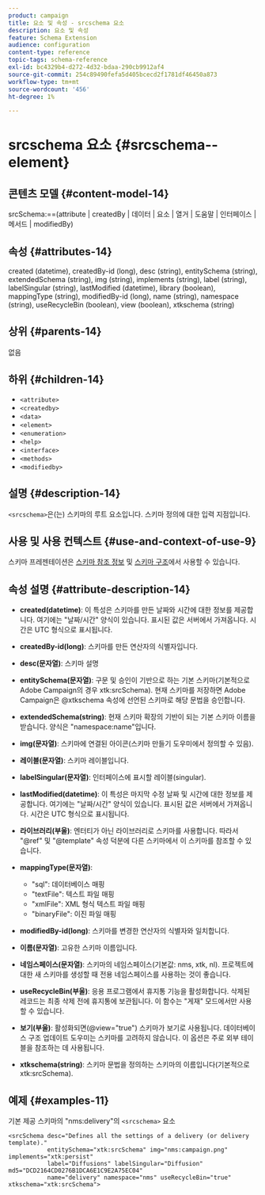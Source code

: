 ```yaml
---
product: campaign
title: 요소 및 속성 - srcschema 요소
description: 요소 및 속성
feature: Schema Extension
audience: configuration
content-type: reference
topic-tags: schema-reference
exl-id: bc4329b4-d272-4d32-bdaa-290cb9912af4
source-git-commit: 254c89490fefa5d405bcecd2f1781df46450a873
workflow-type: tm+mt
source-wordcount: '456'
ht-degree: 1%

---
```


# srcschema 요소 {#srcschema--element}


## 콘텐츠 모델 {#content-model-14}

srcSchema:==(attribute | createdBy | 데이터 | 요소 | 열거 | 도움말 | 인터페이스 | 메서드 | modifiedBy)

## 속성 {#attributes-14}

created (datetime), createdBy-id (long), desc (string), entitySchema (string), extendedSchema (string), img (string), implements (string), label (string), labelSingular (string), lastModified (datetime), library (boolean), mappingType (string), modifiedBy-id (long), name (string), namespace (string), useRecycleBin (boolean), view (boolean), xtkschema (string)

## 상위 {#parents-14}

없음

## 하위 {#children-14}

* `<attribute>`
* `<createdby>`
* `<data>`
* `<element>`
* `<enumeration>`
* `<help>`
* `<interface>`
* `<methods>`
* `<modifiedby>`

## 설명 {#description-14}

`<srcschema>`은(는) 스키마의 루트 요소입니다. 스키마 정의에 대한 입력 지점입니다.

## 사용 및 사용 컨텍스트 {#use-and-context-of-use-9}

스키마 프레젠테이션은 [스키마 참조 정보](../../../configuration/using/about-schema-reference.md) 및 [스키마 구조](../../../configuration/using/schema-structure.md)에서 사용할 수 있습니다.

## 속성 설명 {#attribute-description-14}

* **created(datetime)**: 이 특성은 스키마를 만든 날짜와 시간에 대한 정보를 제공합니다. 여기에는 &quot;날짜/시간&quot; 양식이 있습니다. 표시된 값은 서버에서 가져옵니다. 시간은 UTC 형식으로 표시됩니다.
* **createdBy-id(long)**: 스키마를 만든 연산자의 식별자입니다.
* **desc(문자열)**: 스키마 설명
* **entitySchema(문자열)**: 구문 및 승인이 기반으로 하는 기본 스키마(기본적으로 Adobe Campaign의 경우 xtk:srcSchema). 현재 스키마를 저장하면 Adobe Campaign은 @xtkschema 속성에 선언된 스키마로 해당 문법을 승인합니다.
* **extendedSchema(string)**: 현재 스키마 확장의 기반이 되는 기본 스키마 이름을 받습니다. 양식은 &quot;namespace:name&quot;입니다.
* **img(문자열)**: 스키마에 연결된 아이콘(스키마 만들기 도우미에서 정의할 수 있음).
* **레이블(문자열)**: 스키마 레이블입니다.
* **labelSingular(문자열)**: 인터페이스에 표시할 레이블(singular).
* **lastModified(datetime)**: 이 특성은 마지막 수정 날짜 및 시간에 대한 정보를 제공합니다. 여기에는 &quot;날짜/시간&quot; 양식이 있습니다. 표시된 값은 서버에서 가져옵니다. 시간은 UTC 형식으로 표시됩니다.
* **라이브러리(부울)**: 엔터티가 아닌 라이브러리로 스키마를 사용합니다. 따라서 &quot;@ref&quot; 및 &quot;@template&quot; 속성 덕분에 다른 스키마에서 이 스키마를 참조할 수 있습니다.
* **mappingType(문자열)**:

   * &quot;sql&quot;: 데이터베이스 매핑
   * &quot;textFile&quot;: 텍스트 파일 매핑
   * &quot;xmlFile&quot;: XML 형식 텍스트 파일 매핑
   * &quot;binaryFile&quot;: 이진 파일 매핑

* **modifiedBy-id(long)**: 스키마를 변경한 연산자의 식별자와 일치합니다.
* **이름(문자열)**: 고유한 스키마 이름입니다.
* **네임스페이스(문자열)**: 스키마의 네임스페이스(기본값: nms, xtk, nl). 프로젝트에 대한 새 스키마를 생성할 때 전용 네임스페이스를 사용하는 것이 좋습니다.
* **useRecycleBin(부울)**: 응용 프로그램에서 휴지통 기능을 활성화합니다. 삭제된 레코드는 최종 삭제 전에 휴지통에 보관됩니다. 이 함수는 &quot;게재&quot; 모드에서만 사용할 수 있습니다.
* **보기(부울)**: 활성화되면(@view=&quot;true&quot;) 스키마가 보기로 사용됩니다. 데이터베이스 구조 업데이트 도우미는 스키마를 고려하지 않습니다. 이 옵션은 주로 외부 테이블을 참조하는 데 사용됩니다.
* **xtkschema(string)**: 스키마 문법을 정의하는 스키마의 이름입니다(기본적으로 xtk:srcSchema).

## 예제 {#examples-11}

기본 제공 스키마의 &quot;nms:delivery&quot;의 `<srcschema>` 요소

```
<srcSchema desc="Defines all the settings of a delivery (or delivery template)."  
           entitySchema="xtk:srcSchema" img="nms:campaign.png" implements="xtk:persist" 
           label="Diffusions" labelSingular="Diffusion" md5="DCD2164CD0276B1DCA6E1C9E2A75EC04"
           name="delivery" namespace="nms" useRecycleBin="true" xtkschema="xtk:srcSchema">
```

